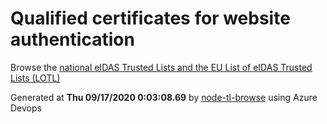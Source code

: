 # Qualified certificates for website authentication 
 Browse the [national eIDAS Trusted Lists and the EU List of eIDAS Trusted Lists (LOTL)](https://webgate.ec.europa.eu/tl-browser/#/) 
 
 
Generated at **Thu 09/17/2020  0:03:08.69** by [node-tl-browse](https://github.com/ymedlop/node-tl-browser) using Azure Devops 
